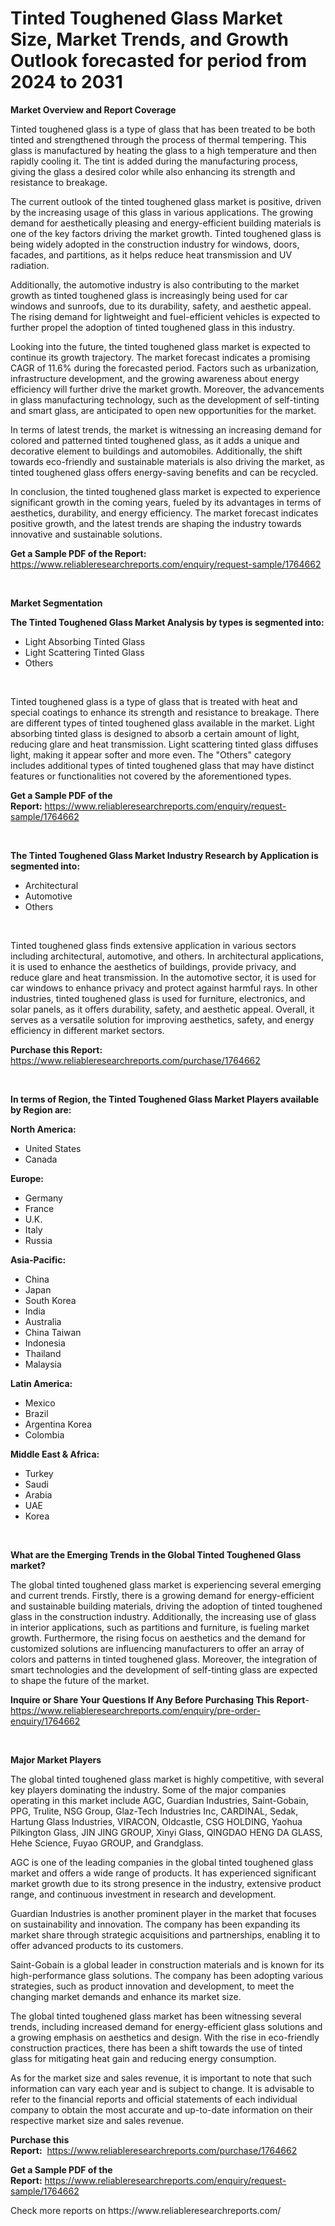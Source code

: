 <p><h1>Tinted Toughened Glass Market Size, Market Trends, and Growth Outlook forecasted for period from 2024 to 2031</h1></p><p><strong>Market Overview and Report Coverage</strong></p>
<p><p>Tinted toughened glass is a type of glass that has been treated to be both tinted and strengthened through the process of thermal tempering. This glass is manufactured by heating the glass to a high temperature and then rapidly cooling it. The tint is added during the manufacturing process, giving the glass a desired color while also enhancing its strength and resistance to breakage.</p><p>The current outlook of the tinted toughened glass market is positive, driven by the increasing usage of this glass in various applications. The growing demand for aesthetically pleasing and energy-efficient building materials is one of the key factors driving the market growth. Tinted toughened glass is being widely adopted in the construction industry for windows, doors, facades, and partitions, as it helps reduce heat transmission and UV radiation.</p><p>Additionally, the automotive industry is also contributing to the market growth as tinted toughened glass is increasingly being used for car windows and sunroofs, due to its durability, safety, and aesthetic appeal. The rising demand for lightweight and fuel-efficient vehicles is expected to further propel the adoption of tinted toughened glass in this industry.</p><p>Looking into the future, the tinted toughened glass market is expected to continue its growth trajectory. The market forecast indicates a promising CAGR of 11.6% during the forecasted period. Factors such as urbanization, infrastructure development, and the growing awareness about energy efficiency will further drive the market growth. Moreover, the advancements in glass manufacturing technology, such as the development of self-tinting and smart glass, are anticipated to open new opportunities for the market.</p><p>In terms of latest trends, the market is witnessing an increasing demand for colored and patterned tinted toughened glass, as it adds a unique and decorative element to buildings and automobiles. Additionally, the shift towards eco-friendly and sustainable materials is also driving the market, as tinted toughened glass offers energy-saving benefits and can be recycled.</p><p>In conclusion, the tinted toughened glass market is expected to experience significant growth in the coming years, fueled by its advantages in terms of aesthetics, durability, and energy efficiency. The market forecast indicates positive growth, and the latest trends are shaping the industry towards innovative and sustainable solutions.</p></p>
<p><strong>Get a Sample PDF of the Report:</strong> <a href="https://www.reliableresearchreports.com/enquiry/request-sample/1764662">https://www.reliableresearchreports.com/enquiry/request-sample/1764662</a></p>
<p>&nbsp;</p>
<p><strong>Market Segmentation</strong></p>
<p><strong>The Tinted Toughened Glass Market Analysis by types is segmented into:</strong></p>
<p><ul><li>Light Absorbing Tinted Glass</li><li>Light Scattering Tinted Glass</li><li>Others</li></ul></p>
<p>&nbsp;</p>
<p><p>Tinted toughened glass is a type of glass that is treated with heat and special coatings to enhance its strength and resistance to breakage. There are different types of tinted toughened glass available in the market. Light absorbing tinted glass is designed to absorb a certain amount of light, reducing glare and heat transmission. Light scattering tinted glass diffuses light, making it appear softer and more even. The "Others" category includes additional types of tinted toughened glass that may have distinct features or functionalities not covered by the aforementioned types.</p></p>
<p><strong>Get a Sample PDF of the Report:</strong>&nbsp;<a href="https://www.reliableresearchreports.com/enquiry/request-sample/1764662">https://www.reliableresearchreports.com/enquiry/request-sample/1764662</a></p>
<p>&nbsp;</p>
<p><strong>The Tinted Toughened Glass Market Industry Research by Application is segmented into:</strong></p>
<p><ul><li>Architectural</li><li>Automotive</li><li>Others</li></ul></p>
<p>&nbsp;</p>
<p><p>Tinted toughened glass finds extensive application in various sectors including architectural, automotive, and others. In architectural applications, it is used to enhance the aesthetics of buildings, provide privacy, and reduce glare and heat transmission. In the automotive sector, it is used for car windows to enhance privacy and protect against harmful rays. In other industries, tinted toughened glass is used for furniture, electronics, and solar panels, as it offers durability, safety, and aesthetic appeal. Overall, it serves as a versatile solution for improving aesthetics, safety, and energy efficiency in different market sectors.</p></p>
<p><strong>Purchase this Report:</strong>&nbsp; <a href="https://www.reliableresearchreports.com/purchase/1764662">https://www.reliableresearchreports.com/purchase/1764662</a></p>
<p>&nbsp;</p>
<p><strong>In terms of Region, the Tinted Toughened Glass Market Players available by Region are:</strong></p>
<p>
    <p> <strong> North America: </strong>
        <ul>
            <li>United States</li>
            <li>Canada</li>
        </ul>
        </p> 
    <p> <strong> Europe: </strong>
        <ul>
            <li>Germany</li>
            <li>France</li>
            <li>U.K.</li>
            <li>Italy</li>
            <li>Russia</li>
        </ul>
        </p> 
    <p> <strong> Asia-Pacific: </strong>
        <ul>
            <li>China</li>
            <li>Japan</li>
            <li>South Korea</li>
            <li>India</li>
            <li>Australia</li>
            <li>China Taiwan</li>
            <li>Indonesia</li>
            <li>Thailand</li>
            <li>Malaysia</li>
        </ul>
        </p> 
    <p> <strong> Latin America: </strong>
        <ul>
            <li>Mexico</li>
            <li>Brazil</li>
            <li>Argentina Korea</li>
            <li>Colombia</li>
        </ul>
        </p> 
    <p> <strong> Middle East & Africa: </strong>
        <ul>
            <li>Turkey</li>
            <li>Saudi</li>
            <li>Arabia</li>
            <li>UAE</li>
            <li>Korea</li>
        </ul>
    </p>
    </p>
<p>&nbsp;</p>
<p><strong>What are the Emerging Trends in the Global Tinted Toughened Glass market?</strong></p>
<p><p>The global tinted toughened glass market is experiencing several emerging and current trends. Firstly, there is a growing demand for energy-efficient and sustainable building materials, driving the adoption of tinted toughened glass in the construction industry. Additionally, the increasing use of glass in interior applications, such as partitions and furniture, is fueling market growth. Furthermore, the rising focus on aesthetics and the demand for customized solutions are influencing manufacturers to offer an array of colors and patterns in tinted toughened glass. Moreover, the integration of smart technologies and the development of self-tinting glass are expected to shape the future of the market.</p></p>
<p><strong>Inquire or Share Your Questions If Any Before Purchasing This Report</strong>- <a href="https://www.reliableresearchreports.com/enquiry/pre-order-enquiry/1764662">https://www.reliableresearchreports.com/enquiry/pre-order-enquiry/1764662</a></p>
<p>&nbsp;</p>
<p><strong>Major Market Players</strong></p>
<p><p>The global tinted toughened glass market is highly competitive, with several key players dominating the industry. Some of the major companies operating in this market include AGC, Guardian Industries, Saint-Gobain, PPG, Trulite, NSG Group, Glaz-Tech Industries Inc, CARDINAL, Sedak, Hartung Glass Industries, VIRACON, Oldcastle, CSG HOLDING, Yaohua Pilkington Glass, JIN JING GROUP, Xinyi Glass, QINGDAO HENG DA GLASS, Hehe Science, Fuyao GROUP, and Grandglass.</p><p>AGC is one of the leading companies in the global tinted toughened glass market and offers a wide range of products. It has experienced significant market growth due to its strong presence in the industry, extensive product range, and continuous investment in research and development.</p><p>Guardian Industries is another prominent player in the market that focuses on sustainability and innovation. The company has been expanding its market share through strategic acquisitions and partnerships, enabling it to offer advanced products to its customers.</p><p>Saint-Gobain is a global leader in construction materials and is known for its high-performance glass solutions. The company has been adopting various strategies, such as product innovation and development, to meet the changing market demands and enhance its market size.</p><p>The global tinted toughened glass market has been witnessing several trends, including increased demand for energy-efficient glass solutions and a growing emphasis on aesthetics and design. With the rise in eco-friendly construction practices, there has been a shift towards the use of tinted glass for mitigating heat gain and reducing energy consumption.</p><p>As for the market size and sales revenue, it is important to note that such information can vary each year and is subject to change. It is advisable to refer to the financial reports and official statements of each individual company to obtain the most accurate and up-to-date information on their respective market size and sales revenue.</p></p>
<p><strong>Purchase this Report:</strong>&nbsp;&nbsp;<a href="https://www.reliableresearchreports.com/purchase/1764662">https://www.reliableresearchreports.com/purchase/1764662</a></p>
<p></p>
<p><strong>Get a Sample PDF of the Report:</strong>&nbsp;<a href="https://www.reliableresearchreports.com/enquiry/request-sample/1764662">https://www.reliableresearchreports.com/enquiry/request-sample/1764662</a></p>
<p>Check more reports on https://www.reliableresearchreports.com/</p>